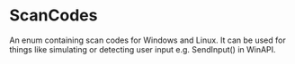 # ScanCodes
An enum containing scan codes for Windows and Linux. It can be used for things like simulating or detecting user input e.g. SendInput() in WinAPI.
